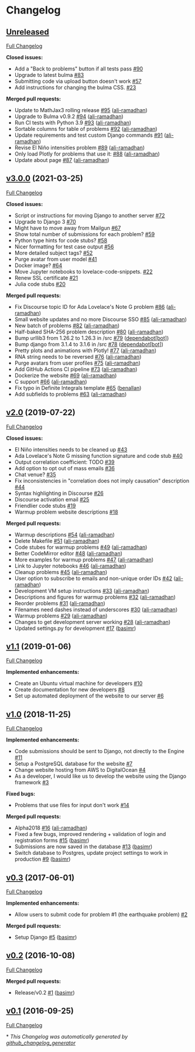 # Changelog

## [Unreleased](https://github.com/project-lovelace/lovelace-website/tree/HEAD)

[Full Changelog](https://github.com/project-lovelace/lovelace-website/compare/v3.0.0...HEAD)

**Closed issues:**

- Add a "Back to problems" button if all tests pass [\#90](https://github.com/project-lovelace/lovelace-website/issues/90)
- Upgrade to latest bulma [\#83](https://github.com/project-lovelace/lovelace-website/issues/83)
- Submitting code via upload button doesn't work [\#57](https://github.com/project-lovelace/lovelace-website/issues/57)
- Add instructions for changing the bulma CSS. [\#23](https://github.com/project-lovelace/lovelace-website/issues/23)

**Merged pull requests:**

- Update to MathJax3 rolling release [\#95](https://github.com/project-lovelace/lovelace-website/pull/95) ([ali-ramadhan](https://github.com/ali-ramadhan))
- Upgrade to Bulma v0.9.2 [\#94](https://github.com/project-lovelace/lovelace-website/pull/94) ([ali-ramadhan](https://github.com/ali-ramadhan))
- Run CI tests with Python 3.9 [\#93](https://github.com/project-lovelace/lovelace-website/pull/93) ([ali-ramadhan](https://github.com/ali-ramadhan))
- Sortable columns for table of problems [\#92](https://github.com/project-lovelace/lovelace-website/pull/92) ([ali-ramadhan](https://github.com/ali-ramadhan))
- Update requirements and test custom Django commands [\#91](https://github.com/project-lovelace/lovelace-website/pull/91) ([ali-ramadhan](https://github.com/ali-ramadhan))
- Revise El Niño intensities problem [\#89](https://github.com/project-lovelace/lovelace-website/pull/89) ([ali-ramadhan](https://github.com/ali-ramadhan))
- Only load Plotly for problems that use it: [\#88](https://github.com/project-lovelace/lovelace-website/pull/88) ([ali-ramadhan](https://github.com/ali-ramadhan))
- Update about page [\#87](https://github.com/project-lovelace/lovelace-website/pull/87) ([ali-ramadhan](https://github.com/ali-ramadhan))

## [v3.0.0](https://github.com/project-lovelace/lovelace-website/tree/v3.0.0) (2021-03-25)

[Full Changelog](https://github.com/project-lovelace/lovelace-website/compare/v2.0...v3.0.0)

**Closed issues:**

- Script or instructions for moving Django to another server [\#72](https://github.com/project-lovelace/lovelace-website/issues/72)
- Upgrade to Django 3 [\#70](https://github.com/project-lovelace/lovelace-website/issues/70)
- Might have to move away from Mailgun [\#67](https://github.com/project-lovelace/lovelace-website/issues/67)
- Show total number of submissions for each problem? [\#59](https://github.com/project-lovelace/lovelace-website/issues/59)
- Python type hints for code stubs? [\#58](https://github.com/project-lovelace/lovelace-website/issues/58)
- Nicer formatting for test case output [\#56](https://github.com/project-lovelace/lovelace-website/issues/56)
- More detailed subject tags? [\#52](https://github.com/project-lovelace/lovelace-website/issues/52)
- Purge avatar from user model [\#41](https://github.com/project-lovelace/lovelace-website/issues/41)
- Docker image? [\#64](https://github.com/project-lovelace/lovelace-website/issues/64)
- Move Jupyter notebooks to lovelace-code-snippets. [\#22](https://github.com/project-lovelace/lovelace-website/issues/22)
- Renew SSL certificate [\#21](https://github.com/project-lovelace/lovelace-website/issues/21)
- Julia code stubs [\#20](https://github.com/project-lovelace/lovelace-website/issues/20)

**Merged pull requests:**

- Fix Discourse topic ID for Ada Lovelace's Note G problem [\#86](https://github.com/project-lovelace/lovelace-website/pull/86) ([ali-ramadhan](https://github.com/ali-ramadhan))
- Small website updates and no more Discourse SSO [\#85](https://github.com/project-lovelace/lovelace-website/pull/85) ([ali-ramadhan](https://github.com/ali-ramadhan))
- New batch of problems [\#82](https://github.com/project-lovelace/lovelace-website/pull/82) ([ali-ramadhan](https://github.com/ali-ramadhan))
- Half-baked SHA-256 problem description [\#80](https://github.com/project-lovelace/lovelace-website/pull/80) ([ali-ramadhan](https://github.com/ali-ramadhan))
- Bump urllib3 from 1.26.2 to 1.26.3 in /src [\#79](https://github.com/project-lovelace/lovelace-website/pull/79) ([dependabot[bot]](https://github.com/apps/dependabot))
- Bump django from 3.1.4 to 3.1.6 in /src [\#78](https://github.com/project-lovelace/lovelace-website/pull/78) ([dependabot[bot]](https://github.com/apps/dependabot))
- Pretty plots and animations with Plotly! [\#77](https://github.com/project-lovelace/lovelace-website/pull/77) ([ali-ramadhan](https://github.com/ali-ramadhan))
- RNA string needs to be reversed [\#76](https://github.com/project-lovelace/lovelace-website/pull/76) ([ali-ramadhan](https://github.com/ali-ramadhan))
- Purge avatars from user profiles [\#75](https://github.com/project-lovelace/lovelace-website/pull/75) ([ali-ramadhan](https://github.com/ali-ramadhan))
- Add GitHub Actions CI pipeline [\#73](https://github.com/project-lovelace/lovelace-website/pull/73) ([ali-ramadhan](https://github.com/ali-ramadhan))
- Dockerize the website [\#69](https://github.com/project-lovelace/lovelace-website/pull/69) ([ali-ramadhan](https://github.com/ali-ramadhan))
- C support [\#66](https://github.com/project-lovelace/lovelace-website/pull/66) ([ali-ramadhan](https://github.com/ali-ramadhan))
- Fix typo in Definite Integrals template [\#65](https://github.com/project-lovelace/lovelace-website/pull/65) ([benallan](https://github.com/benallan))
- Add subfields to problems [\#63](https://github.com/project-lovelace/lovelace-website/pull/63) ([ali-ramadhan](https://github.com/ali-ramadhan))

## [v2.0](https://github.com/project-lovelace/lovelace-website/tree/v2.0) (2019-07-22)

[Full Changelog](https://github.com/project-lovelace/lovelace-website/compare/v1.1...v2.0)

**Closed issues:**

- El Niño intensities needs to be cleaned up [\#43](https://github.com/project-lovelace/lovelace-website/issues/43)
- Ada Lovelace's Note G missing function signature and code stub [\#40](https://github.com/project-lovelace/lovelace-website/issues/40)
- Output correlation coefficient: TODO [\#39](https://github.com/project-lovelace/lovelace-website/issues/39)
- Add option to opt out of mass emails [\#36](https://github.com/project-lovelace/lovelace-website/issues/36)
- Chat venue? [\#35](https://github.com/project-lovelace/lovelace-website/issues/35)
- Fix inconsistencies in "correlation does not imply causation" description [\#44](https://github.com/project-lovelace/lovelace-website/issues/44)
- Syntax highlighting in Discourse [\#26](https://github.com/project-lovelace/lovelace-website/issues/26)
- Discourse activation email [\#25](https://github.com/project-lovelace/lovelace-website/issues/25)
- Friendlier code stubs [\#19](https://github.com/project-lovelace/lovelace-website/issues/19)
- Warmup problem website descriptions [\#18](https://github.com/project-lovelace/lovelace-website/issues/18)

**Merged pull requests:**

- Warmup descriptions [\#54](https://github.com/project-lovelace/lovelace-website/pull/54) ([ali-ramadhan](https://github.com/ali-ramadhan))
- Delete Makefile [\#51](https://github.com/project-lovelace/lovelace-website/pull/51) ([ali-ramadhan](https://github.com/ali-ramadhan))
- Code stubes for warmup problems [\#49](https://github.com/project-lovelace/lovelace-website/pull/49) ([ali-ramadhan](https://github.com/ali-ramadhan))
- Better CodeMirror editor [\#48](https://github.com/project-lovelace/lovelace-website/pull/48) ([ali-ramadhan](https://github.com/ali-ramadhan))
- More examples for warmup problems [\#47](https://github.com/project-lovelace/lovelace-website/pull/47) ([ali-ramadhan](https://github.com/ali-ramadhan))
- Link to Jupyter notebooks [\#46](https://github.com/project-lovelace/lovelace-website/pull/46) ([ali-ramadhan](https://github.com/ali-ramadhan))
- Cleanup problems [\#45](https://github.com/project-lovelace/lovelace-website/pull/45) ([ali-ramadhan](https://github.com/ali-ramadhan))
- User option to subscribe to emails and non-unique order IDs [\#42](https://github.com/project-lovelace/lovelace-website/pull/42) ([ali-ramadhan](https://github.com/ali-ramadhan))
- Development VM setup instructions [\#33](https://github.com/project-lovelace/lovelace-website/pull/33) ([ali-ramadhan](https://github.com/ali-ramadhan))
- Descriptions and figures for warmup problems [\#32](https://github.com/project-lovelace/lovelace-website/pull/32) ([ali-ramadhan](https://github.com/ali-ramadhan))
- Reorder problems [\#31](https://github.com/project-lovelace/lovelace-website/pull/31) ([ali-ramadhan](https://github.com/ali-ramadhan))
- Filenames need dashes instead of underscores [\#30](https://github.com/project-lovelace/lovelace-website/pull/30) ([ali-ramadhan](https://github.com/ali-ramadhan))
- Warmup problems [\#29](https://github.com/project-lovelace/lovelace-website/pull/29) ([ali-ramadhan](https://github.com/ali-ramadhan))
- Changes to get development server working [\#28](https://github.com/project-lovelace/lovelace-website/pull/28) ([ali-ramadhan](https://github.com/ali-ramadhan))
- Updated settings.py for development [\#17](https://github.com/project-lovelace/lovelace-website/pull/17) ([basimr](https://github.com/basimr))

## [v1.1](https://github.com/project-lovelace/lovelace-website/tree/v1.1) (2019-01-06)

[Full Changelog](https://github.com/project-lovelace/lovelace-website/compare/v1.0...v1.1)

**Implemented enhancements:**

- Create an Ubuntu virtual machine for developers  [\#10](https://github.com/project-lovelace/lovelace-website/issues/10)
- Create documentation for new developers [\#8](https://github.com/project-lovelace/lovelace-website/issues/8)
- Set up automated deployment of the website to our server [\#6](https://github.com/project-lovelace/lovelace-website/issues/6)

## [v1.0](https://github.com/project-lovelace/lovelace-website/tree/v1.0) (2018-11-25)

[Full Changelog](https://github.com/project-lovelace/lovelace-website/compare/v0.3...v1.0)

**Implemented enhancements:**

- Code submissions should be sent to Django, not directly to the Engine [\#11](https://github.com/project-lovelace/lovelace-website/issues/11)
- Setup a PostgreSQL database for the website [\#7](https://github.com/project-lovelace/lovelace-website/issues/7)
- Change website hosting from AWS to DigitalOcean [\#4](https://github.com/project-lovelace/lovelace-website/issues/4)
- As a developer, I would like us to develop the website using the Django framework [\#3](https://github.com/project-lovelace/lovelace-website/issues/3)

**Fixed bugs:**

- Problems that use files for input don't work [\#14](https://github.com/project-lovelace/lovelace-website/issues/14)

**Merged pull requests:**

- Alpha2018 [\#16](https://github.com/project-lovelace/lovelace-website/pull/16) ([ali-ramadhan](https://github.com/ali-ramadhan))
- Fixed a few bugs, improved rendering + validation of login and registration forms [\#15](https://github.com/project-lovelace/lovelace-website/pull/15) ([basimr](https://github.com/basimr))
- Submissions are now saved in the database [\#13](https://github.com/project-lovelace/lovelace-website/pull/13) ([basimr](https://github.com/basimr))
- Switch database to Postgres, update project settings to work in production [\#9](https://github.com/project-lovelace/lovelace-website/pull/9) ([basimr](https://github.com/basimr))

## [v0.3](https://github.com/project-lovelace/lovelace-website/tree/v0.3) (2017-06-01)

[Full Changelog](https://github.com/project-lovelace/lovelace-website/compare/v0.2...v0.3)

**Implemented enhancements:**

- Allow users to submit code for problem \#1 \(the earthquake problem\) [\#2](https://github.com/project-lovelace/lovelace-website/issues/2)

**Merged pull requests:**

- Setup Django [\#5](https://github.com/project-lovelace/lovelace-website/pull/5) ([basimr](https://github.com/basimr))

## [v0.2](https://github.com/project-lovelace/lovelace-website/tree/v0.2) (2016-10-08)

[Full Changelog](https://github.com/project-lovelace/lovelace-website/compare/v0.1...v0.2)

**Merged pull requests:**

- Release/v0.2 [\#1](https://github.com/project-lovelace/lovelace-website/pull/1) ([basimr](https://github.com/basimr))

## [v0.1](https://github.com/project-lovelace/lovelace-website/tree/v0.1) (2016-09-25)

[Full Changelog](https://github.com/project-lovelace/lovelace-website/compare/ce2976469031b240508c0b6a9bd2168477a8726c...v0.1)



\* *This Changelog was automatically generated by [github_changelog_generator](https://github.com/github-changelog-generator/github-changelog-generator)*
